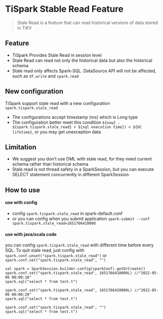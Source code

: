 # TiSpark Stable Read Feature

> Stale Read is a feature that can read historical versions of data stored in TiKV

## Feature
- TiSpark Provides Stale Read in session level
- Stale Read can read not only the historical data but also the historical schema
- Stale read only affects Spark-SQL. DataSource API will not be affected, such as `df.write` and `spark.read`

## New configuration
TiSpark support stale read with a new configuration `spark.tispark.stale_read`
- The configurations accept timestamp (ms) which is Long type
- The configuration better meet this condition `${now} - ${spark.tispark.stale_read} + ${sql execution time}) < ${GC lifetime}`, or you may get unexception data

## Limitation
- We suggest you don't use DML with stale read, for they need current schema rather than historical schema
- Stale read is not thread safety in a SparkSession, but you can execute SELECT statement concurrently in different SparkSession



## How to use
#### use with config
- config `spark.tispark.stale_read` in spark-default.conf
- or you can config when you submit application `spark-submit --conf spark.tispark.stale_read=1651766410000`
#### use with java/scala code
you can config `spark.tispark.stale_read` with different time before every SQL. To quit stale read, just config with `spark.conf.unset("spark.tispark.stale_read")` or `spark.conf.set("spark.tispark.stale_read", "")`
```
val spark = SparkSession.builder.config(sparkConf).getOrCreate()
spark.conf.set("spark.tispark.stale_read", 1651766410000L) //"2022-05-06 00:00:10"
spark.sql("select * from test.t")

spark.conf.set("spark.tispark.stale_read", 1651766420000L) //"2022-05-06 00:00:20"
spark.sql("select * from test.t")

spark.conf.set("spark.tispark.stale_read", "")
spark.sql("select * from test.t")
```
